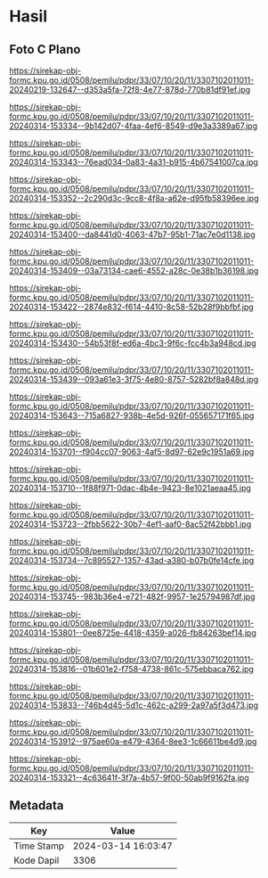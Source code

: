 # Hasil

## Foto C Plano

https://sirekap-obj-formc.kpu.go.id/0508/pemilu/pdpr/33/07/10/20/11/3307102011011-20240219-132647--d353a5fa-72f8-4e77-878d-770b81df91ef.jpg

https://sirekap-obj-formc.kpu.go.id/0508/pemilu/pdpr/33/07/10/20/11/3307102011011-20240314-153334--9b142d07-4faa-4ef6-8549-d9e3a3389a67.jpg

https://sirekap-obj-formc.kpu.go.id/0508/pemilu/pdpr/33/07/10/20/11/3307102011011-20240314-153343--76ead034-0a83-4a31-b915-4b67541007ca.jpg

https://sirekap-obj-formc.kpu.go.id/0508/pemilu/pdpr/33/07/10/20/11/3307102011011-20240314-153352--2c290d3c-9cc8-4f8a-a62e-d95fb58396ee.jpg

https://sirekap-obj-formc.kpu.go.id/0508/pemilu/pdpr/33/07/10/20/11/3307102011011-20240314-153400--da8441d0-4063-47b7-95b1-71ac7e0d1138.jpg

https://sirekap-obj-formc.kpu.go.id/0508/pemilu/pdpr/33/07/10/20/11/3307102011011-20240314-153409--03a73134-cae6-4552-a28c-0e38b1b36198.jpg

https://sirekap-obj-formc.kpu.go.id/0508/pemilu/pdpr/33/07/10/20/11/3307102011011-20240314-153422--2874e832-f614-4410-8c58-52b28f9bbfbf.jpg

https://sirekap-obj-formc.kpu.go.id/0508/pemilu/pdpr/33/07/10/20/11/3307102011011-20240314-153430--54b53f8f-ed6a-4bc3-9f6c-fcc4b3a948cd.jpg

https://sirekap-obj-formc.kpu.go.id/0508/pemilu/pdpr/33/07/10/20/11/3307102011011-20240314-153439--093a61e3-3f75-4e80-8757-5282bf8a848d.jpg

https://sirekap-obj-formc.kpu.go.id/0508/pemilu/pdpr/33/07/10/20/11/3307102011011-20240314-153643--715a6827-938b-4e5d-926f-055657171f65.jpg

https://sirekap-obj-formc.kpu.go.id/0508/pemilu/pdpr/33/07/10/20/11/3307102011011-20240314-153701--f904cc07-9063-4af5-8d97-62e9c1951a69.jpg

https://sirekap-obj-formc.kpu.go.id/0508/pemilu/pdpr/33/07/10/20/11/3307102011011-20240314-153710--1f88f971-0dac-4b4e-9423-8e1021aeaa45.jpg

https://sirekap-obj-formc.kpu.go.id/0508/pemilu/pdpr/33/07/10/20/11/3307102011011-20240314-153723--2fbb5622-30b7-4ef1-aaf0-8ac52f42bbb1.jpg

https://sirekap-obj-formc.kpu.go.id/0508/pemilu/pdpr/33/07/10/20/11/3307102011011-20240314-153734--7c895527-1357-43ad-a380-b07b0fe14cfe.jpg

https://sirekap-obj-formc.kpu.go.id/0508/pemilu/pdpr/33/07/10/20/11/3307102011011-20240314-153745--983b36e4-e721-482f-9957-1e25794987df.jpg

https://sirekap-obj-formc.kpu.go.id/0508/pemilu/pdpr/33/07/10/20/11/3307102011011-20240314-153801--0ee8725e-4418-4359-a026-fb84263bef14.jpg

https://sirekap-obj-formc.kpu.go.id/0508/pemilu/pdpr/33/07/10/20/11/3307102011011-20240314-153816--01b601e2-f758-4738-861c-575ebbaca762.jpg

https://sirekap-obj-formc.kpu.go.id/0508/pemilu/pdpr/33/07/10/20/11/3307102011011-20240314-153833--746b4d45-5d1c-462c-a299-2a97a5f3d473.jpg

https://sirekap-obj-formc.kpu.go.id/0508/pemilu/pdpr/33/07/10/20/11/3307102011011-20240314-153912--975ae60a-e479-4364-8ee3-1c66611be4d9.jpg

https://sirekap-obj-formc.kpu.go.id/0508/pemilu/pdpr/33/07/10/20/11/3307102011011-20240314-153321--4c63641f-3f7a-4b57-9f00-50ab9f9162fa.jpg


## Metadata

| Key        | Value               |
| ---------- | ------------------- |
| Time Stamp | 2024-03-14 16:03:47 |
| Kode Dapil | 3306                |



